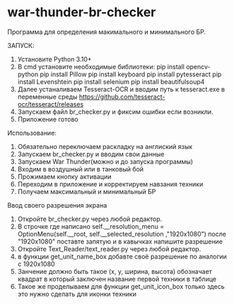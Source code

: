# war-thunder-br-checker
Программа для определения макимального и минимального БР.




ЗАПУСК:
1. Установите Python 3.10+
2. В cmd установите необходимые библиотеки:
   pip install opencv-python
   pip install Pillow
   pip install keyboard
   pip install pytesseract
   pip install Levenshtein
   pip install selenium
   pip install beautifulsoup4
3. Далее устаналиваем Tesseract-OCR и вводим путь к tesseract.exe в переменные среды
   https://github.com/tesseract-ocr/tesseract/releases
4. Запускаем файл br_checker.py и фиксим ошибки если возникли.
5. Приложение готово

Использование:
1. Обязательно переключаем раскладку на англиский язык
2. Запускаем br_checker.py и вводим свои данные
3. Запускаем War Thunder(можно  и до запуска программы)
4. Входим в воздушный или в танковый бой
5. Прожимаем кнопку активации
6. Переходим в приложение и корректируем навзания техники
7. Получаем максимальный и минимальный БР

Ввод своего разрешения экрана
1. Откройте br_checker.py через любой редактор.
2. В строчке где написано self.__resolution_menu = OptionMenu(self.__root, self.__selected_resolution ,"1920x1080") после "1920x1080" поставте запятую и в кавычках напишите разрешение
3. Откройте Text_Reader/text_reader.py через любой редактор.
4. в функции get_unit_name_box добавте своё разрешение по аналогии с 1920x1080
5. Занчение должно быть такое (x, y, ширина, высота) обозначает квадрат в который заключен название первой техники в таблице
6. Такое же проделываем для функции get_unit_icon_box только здесь это нужно сделать для иконки техники

